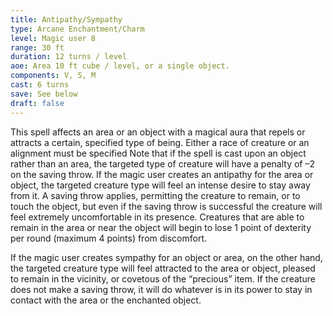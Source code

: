```yaml
---
title: Antipathy/Sympathy
type: Arcane Enchantment/Charm
level: Magic user 8
range: 30 ft
duration: 12 turns / level
aoe: Area 10 ft cube / level, or a single object.
components: V, S, M
cast: 6 turns
save: See below
draft: false
---
```


This spell affects an area or an object with a magical aura that repels or attracts a certain, specified type of being. Either a race of creature or an alignment must be specified Note that if the spell is cast upon an object rather than an area, the targeted type of creature will have a penalty of –2 on the saving throw. If the magic user creates an antipathy for the area or object, the targeted creature type will feel an intense desire to stay away from it. A saving throw applies, permitting the creature to remain, or to touch the object, but even if the saving throw is successful the creature will feel extremely uncomfortable in its presence. Creatures that are able to remain in the area or near the object will begin to lose 1 point of dexterity per round (maximum 4 points) from discomfort.

If the magic user creates sympathy for an object or area, on the other hand, the targeted creature type will feel attracted to the area or object, pleased to remain in the vicinity, or covetous of the “precious” item. If the creature does not make a saving throw, it will do whatever is in its power to stay in contact with the area or the enchanted object.

